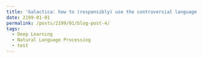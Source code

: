 ```yaml
---
title: 'Galactica: how to (responsibly) use the controversial language model everyone is talking about'
date: 2199-01-01
permalink: /posts/2199/01/blog-post-4/
tags:
  - Deep Learning
  - Natural Language Processing
  - test
---
```


